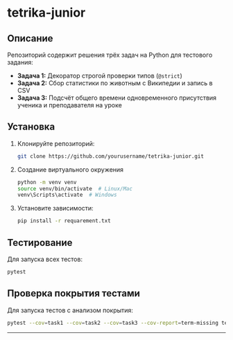 # tetrika-junior

## Описание

Репозиторий содержит решения трёх задач на Python для тестового задания:

- **Задача 1:** Декоратор строгой проверки типов (`@strict`)
- **Задача 2:** Сбор статистики по животным с Википедии и запись в CSV
- **Задача 3:** Подсчёт общего времени одновременного присутствия ученика и преподавателя на уроке

## Установка

1. Клонируйте репозиторий:
    ```sh
    git clone https://github.com/yourusername/tetrika-junior.git
    ```
2. Создание виртуального окружения
    ```sh
    python -m venv venv
    source venv/bin/activate  # Linux/Mac
    venv\Scripts\activate  # Windows
    ```
2. Установите зависимости:
    ```sh
    pip install -r requarement.txt
    ```

## Тестирование

Для запуска всех тестов:
```sh
pytest
```

## Проверка покрытия тестами

Для запуска тестов с анализом покрытия:
```sh
pytest --cov=task1 --cov=task2 --cov=task3 --cov-report=term-missing tests/
```

---
